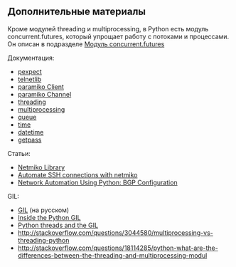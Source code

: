 ## Дополнительные материалы

Кроме модулей threading и multiprocessing, в Python есть модуль concurrent.futures, который упрощает работу с потоками и процессами. Он описан в подразделе [Модуль concurrent.futures](../16_additional_info/useful_modules/concurrent_futures/README.md)

Документация:

* [pexpect](https://pexpect.readthedocs.io/en/stable/index.html)
* [telnetlib](https://docs.python.org/3/library/telnetlib.html)
* [paramiko Client](http://docs.paramiko.org/en/2.0/api/client.html)
* [paramiko Channel](http://docs.paramiko.org/en/2.0/api/channel.html)
* [threading](https://docs.python.org/3/library/threading.html)
* [multiprocessing](https://docs.python.org/3/library/multiprocessing.html)
* [queue](https://docs.python.org/3/library/queue.html)
* [time](https://docs.python.org/3/library/time.html)
* [datetime](https://docs.python.org/3/library/datetime.html)
* [getpass](https://docs.python.org/3/library/getpass.html)

Статьи:
* [Netmiko Library](https://pynet.twb-tech.com/blog/automation/netmiko.html)
* [Automate SSH connections with netmiko](https://codingnetworker.com/2016/03/automate-ssh-connections-with-netmiko/)
* [Network Automation Using Python: BGP Configuration](http://www.networkcomputing.com/networking/network-automation-using-python-bgp-configuration/1423704194)

GIL:
* [GIL](http://asvetlov.blogspot.com/2011/07/gil.html) (на русском)
* [Inside the Python GIL](http://www.dabeaz.com/python/GIL.pdf)
* [Python threads and the GIL](http://jessenoller.com/blog/2009/02/01/python-threads-and-the-global-interpreter-lock)
* http://stackoverflow.com/questions/3044580/multiprocessing-vs-threading-python
* http://stackoverflow.com/questions/18114285/python-what-are-the-differences-between-the-threading-and-multiprocessing-modul

